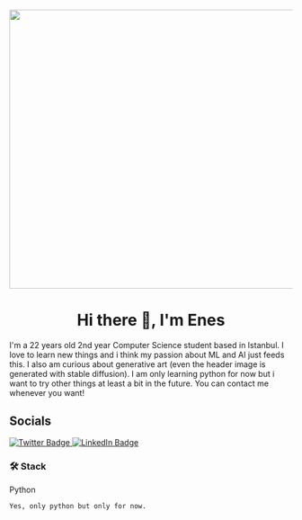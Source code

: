 #### <img height="496" width="1540" src="https://github.com/enesscakmak/enesscakmak/assets/114193468/5ec574d2-74a3-46b7-895c-ed86ff38baa0" style="max-width:100%;" title>



### <h1 align="center" dir="auto"> Hi there 👋, I'm Enes  
  
  
I'm a 22 years old 2nd year Computer Science student based in Istanbul. I love to learn new things and i think my passion about ML and AI just feeds this. I also am curious about generative art (even the header image is generated with stable diffusion). I am only learning python for now but i want to try other things at least a bit in the future. You can contact me whenever you want!   


### <h2 > Socials

<a href="https://twitter.com/aleisterxavier" rel="nofollow">
  <img src="https://img.shields.io/badge/Twitter-blue?style=for-the-badge&logo=twitter&logoColor=white" alt="Twitter Badge"/>
<a/>
<a href="https://www.linkedin.com/in/enes-çakmak-344239249/" rel="nofollow">
   <img src="https://img.shields.io/badge/LinkedIn-blue?style=for-the-badge&logo=linkedin&logoColor=white" alt="LinkedIn Badge"/>
<a/>

### 🛠 Stack  
Python  








    Yes, only python but only for now.


<!--
**enesscakmak/enesscakmak** is a ✨ _special_ ✨ repository because its `README.md` (this file) appears on your GitHub profile.

Here are some ideas to get you started:

- 🔭 I’m currently working on ...
- 🌱 I’m currently learning ...
- 👯 I’m looking to collaborate on ...
- 🤔 I’m looking for help with ...
- 💬 Ask me about ...
- 📫 How to reach me: ...
- 😄 Pronouns: ...
- ⚡ Fun fact: ...
-->
